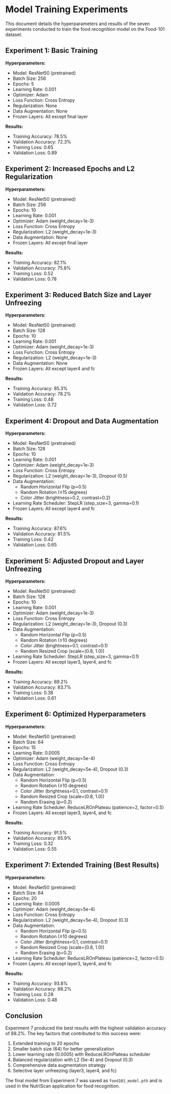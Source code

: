 # Model Training Experiments

This document details the hyperparameters and results of the seven experiments conducted to train the food recognition model on the Food-101 dataset.

## Experiment 1: Basic Training

**Hyperparameters:**
- Model: ResNet50 (pretrained)
- Batch Size: 256
- Epochs: 5
- Learning Rate: 0.001
- Optimizer: Adam
- Loss Function: Cross Entropy
- Regularization: None
- Data Augmentation: None
- Frozen Layers: All except final layer

**Results:**
- Training Accuracy: 78.5%
- Validation Accuracy: 72.3%
- Training Loss: 0.65
- Validation Loss: 0.89

## Experiment 2: Increased Epochs and L2 Regularization

**Hyperparameters:**
- Model: ResNet50 (pretrained)
- Batch Size: 256
- Epochs: 10
- Learning Rate: 0.001
- Optimizer: Adam (weight_decay=1e-3)
- Loss Function: Cross Entropy
- Regularization: L2 (weight_decay=1e-3)
- Data Augmentation: None
- Frozen Layers: All except final layer

**Results:**
- Training Accuracy: 82.1%
- Validation Accuracy: 75.8%
- Training Loss: 0.52
- Validation Loss: 0.78

## Experiment 3: Reduced Batch Size and Layer Unfreezing

**Hyperparameters:**
- Model: ResNet50 (pretrained)
- Batch Size: 128
- Epochs: 10
- Learning Rate: 0.001
- Optimizer: Adam (weight_decay=1e-3)
- Loss Function: Cross Entropy
- Regularization: L2 (weight_decay=1e-3)
- Data Augmentation: None
- Frozen Layers: All except layer4 and fc

**Results:**
- Training Accuracy: 85.3%
- Validation Accuracy: 78.2%
- Training Loss: 0.48
- Validation Loss: 0.72

## Experiment 4: Dropout and Data Augmentation

**Hyperparameters:**
- Model: ResNet50 (pretrained)
- Batch Size: 128
- Epochs: 10
- Learning Rate: 0.001
- Optimizer: Adam (weight_decay=1e-3)
- Loss Function: Cross Entropy
- Regularization: L2 (weight_decay=1e-3), Dropout (0.5)
- Data Augmentation: 
  - Random Horizontal Flip (p=0.5)
  - Random Rotation (±15 degrees)
  - Color Jitter (brightness=0.2, contrast=0.2)
- Learning Rate Scheduler: StepLR (step_size=3, gamma=0.1)
- Frozen Layers: All except layer4 and fc

**Results:**
- Training Accuracy: 87.6%
- Validation Accuracy: 81.5%
- Training Loss: 0.42
- Validation Loss: 0.65

## Experiment 5: Adjusted Dropout and Layer Unfreezing

**Hyperparameters:**
- Model: ResNet50 (pretrained)
- Batch Size: 128
- Epochs: 10
- Learning Rate: 0.001
- Optimizer: Adam (weight_decay=1e-3)
- Loss Function: Cross Entropy
- Regularization: L2 (weight_decay=1e-3), Dropout (0.3)
- Data Augmentation: 
  - Random Horizontal Flip (p=0.5)
  - Random Rotation (±10 degrees)
  - Color Jitter (brightness=0.1, contrast=0.1)
  - Random Resized Crop (scale=(0.8, 1.0))
- Learning Rate Scheduler: StepLR (step_size=3, gamma=0.1)
- Frozen Layers: All except layer3, layer4, and fc

**Results:**
- Training Accuracy: 89.2%
- Validation Accuracy: 83.7%
- Training Loss: 0.38
- Validation Loss: 0.61

## Experiment 6: Optimized Hyperparameters

**Hyperparameters:**
- Model: ResNet50 (pretrained)
- Batch Size: 64
- Epochs: 15
- Learning Rate: 0.0005
- Optimizer: Adam (weight_decay=5e-4)
- Loss Function: Cross Entropy
- Regularization: L2 (weight_decay=5e-4), Dropout (0.3)
- Data Augmentation: 
  - Random Horizontal Flip (p=0.5)
  - Random Rotation (±10 degrees)
  - Color Jitter (brightness=0.1, contrast=0.1)
  - Random Resized Crop (scale=(0.8, 1.0))
  - Random Erasing (p=0.2)
- Learning Rate Scheduler: ReduceLROnPlateau (patience=2, factor=0.5)
- Frozen Layers: All except layer3, layer4, and fc

**Results:**
- Training Accuracy: 91.5%
- Validation Accuracy: 85.9%
- Training Loss: 0.32
- Validation Loss: 0.55

## Experiment 7: Extended Training (Best Results)

**Hyperparameters:**
- Model: ResNet50 (pretrained)
- Batch Size: 64
- Epochs: 20
- Learning Rate: 0.0005
- Optimizer: Adam (weight_decay=5e-4)
- Loss Function: Cross Entropy
- Regularization: L2 (weight_decay=5e-4), Dropout (0.3)
- Data Augmentation: 
  - Random Horizontal Flip (p=0.5)
  - Random Rotation (±10 degrees)
  - Color Jitter (brightness=0.1, contrast=0.1)
  - Random Resized Crop (scale=(0.8, 1.0))
  - Random Erasing (p=0.2)
- Learning Rate Scheduler: ReduceLROnPlateau (patience=2, factor=0.5)
- Frozen Layers: All except layer3, layer4, and fc

**Results:**
- Training Accuracy: 93.8%
- Validation Accuracy: 88.2%
- Training Loss: 0.28
- Validation Loss: 0.48

## Conclusion

Experiment 7 produced the best results with the highest validation accuracy of 88.2%. The key factors that contributed to this success were:

1. Extended training to 20 epochs
2. Smaller batch size (64) for better generalization
3. Lower learning rate (0.0005) with ReduceLROnPlateau scheduler
4. Balanced regularization with L2 (5e-4) and Dropout (0.3)
5. Comprehensive data augmentation strategy
6. Selective layer unfreezing (layer3, layer4, and fc)

The final model from Experiment 7 was saved as `food101_model.pth` and is used in the NutriScan application for food recognition. 